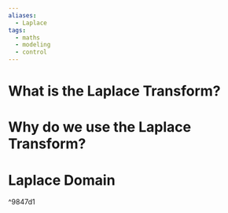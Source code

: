 ```yaml
---
aliases:
  - Laplace
tags:
  - maths
  - modeling
  - control
---
```

# What is the Laplace Transform?

# Why do we use the Laplace Transform?

# Laplace Domain

^9847d1

